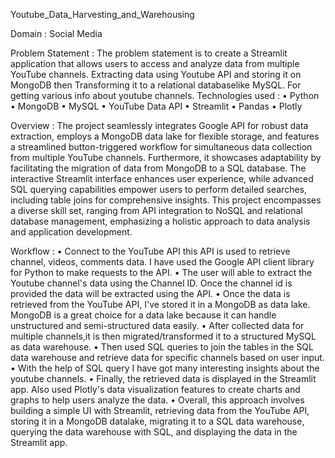 Youtube_Data_Harvesting_and_Warehousing

Domain : Social Media

Problem Statement :
The problem statement is to create a Streamlit application that allows users to access and analyze data from multiple YouTube channels. Extracting data using Youtube API and storing it on MongoDB then Transforming it to a relational databaselike MySQL. For getting various info about youtube channels.
Technologies used :
•	Python
•	MongoDB
•	MySQL
•	YouTube Data API
•	Streamlit
•	Pandas
•	Plotly

Overview :
The project seamlessly integrates Google API for robust data extraction, employs a MongoDB data lake for flexible storage, and features a streamlined button-triggered workflow for simultaneous data collection from multiple YouTube channels. Furthermore, it showcases adaptability by facilitating the migration of data from MongoDB to a SQL database. The interactive Streamlit interface enhances user experience, while advanced SQL querying capabilities empower users to perform detailed searches, including table joins for comprehensive insights. This project encompasses a diverse skill set, ranging from API integration to NoSQL and relational database management, emphasizing a holistic approach to data analysis and application development.
 
Workflow :
•	Connect to the YouTube API this API is used to retrieve channel, videos, comments data. I have used the Google API client library for Python to make requests to the API.
•	The user will able to extract the Youtube channel's data using the Channel ID. Once the channel id is provided the data will be extracted using the API.
•	Once the data is retrieved from the YouTube API, I've stored it in a MongoDB as data lake. MongoDB is a great choice for a data lake because it can handle unstructured and semi-structured data easily.
•	After collected data for multiple channels,it is then migrated/transformed it to a structured MySQL as data warehouse.
•	Then used SQL queries to join the tables in the SQL data warehouse and retrieve data for specific channels based on user input.
•	With the help of SQL query I have got many interesting insights about the youtube channels.
•	Finally, the retrieved data is displayed in the Streamlit app. Also used Plotly's data visualization features to create charts and graphs to help users analyze the data.
•	Overall, this approach involves building a simple UI with Streamlit, retrieving data from the YouTube API, storing it in a MongoDB datalake, migrating it to a SQL data warehouse, querying the data warehouse with SQL, and displaying the data in the Streamlit app.


